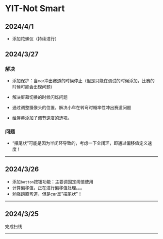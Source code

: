 # YIT-Not Smart



## 2024/4/1

- 添加陀螺仪（持续进行）


## 2024/3/27

### 解决

- 添加保护：当car冲出赛道的时候停止（但是只能在调试的时候添加，比赛的时候可能会出现问题）

-  解决屏幕切换的时候闪烁问题
- 通过调整摄像头的位置，解决小车在转弯时概率性冲出赛道问题
- 给屏幕添加了调节速度的选项。

### 问题

- “摆尾状”可能是因为半闭环导致的，考虑一下全闭环，即通过偏移值定义速度！

___

## 2024/3/26

- 添加`botton`按钮功能：主要调固定阈值使用
- 计算偏移值，正在进行偏移值处理。。。
- 勉强跑直弯道，但是car呈"摆尾状"！

___


## 2024/3/25

完成扫线

___

